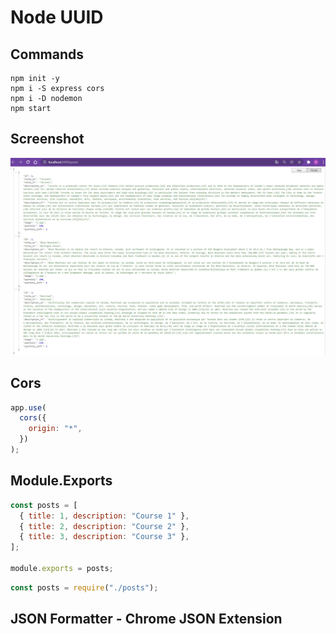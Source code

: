 # Node UUID

## Commands

```dos
npm init -y
npm i -S express cors
npm i -D nodemon
npm start
```

## Screenshot

![](image/README/api.png)

## Cors

```javascript
app.use(
  cors({
    origin: "*",
  })
);
```

## Module.Exports

```javascript
const posts = [
  { title: 1, description: "Course 1" },
  { title: 2, description: "Course 2" },
  { title: 3, description: "Course 3" },
];

module.exports = posts;
```

```javascript
const posts = require("./posts");
```

## JSON Formatter - Chrome JSON Extension
